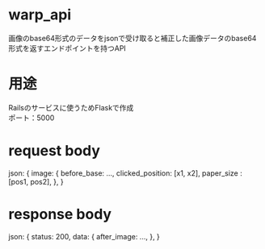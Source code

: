 # warp_api
画像のbase64形式のデータをjsonで受け取ると補正した画像データのbase64形式を返すエンドポイントを持つAPI  

# 用途
Railsのサービスに使うためFlaskで作成  
ポート：5000   

# request body  
json: {
  image: {
    before_base: ...,
    clicked_position: [x1, x2],
    paper_size : [pos1, pos2],
  },
}  

# response body
json: {
  status: 200,
  data: {
    after_image: ...,
  },
}  


